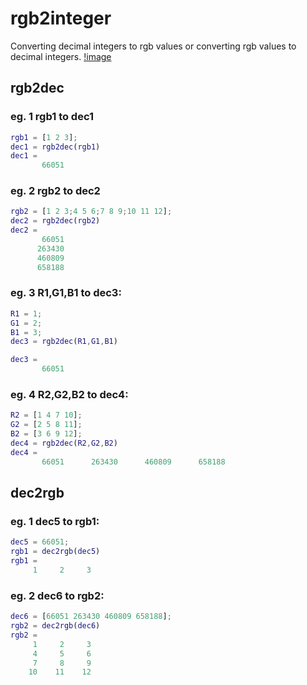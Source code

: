 # rgb2integer
Converting decimal integers to rgb values or converting rgb values to decimal integers.
[!image](https://github.com/ScientificProgrammerOwner/rgb2integer/blob/main/pic.png)
## rgb2dec
### eg. 1 rgb1 to dec1
```matlab
rgb1 = [1 2 3];
dec1 = rgb2dec(rgb1)
dec1 =
       66051
```

### eg. 2 rgb2 to dec2
```matlab
rgb2 = [1 2 3;4 5 6;7 8 9;10 11 12];
dec2 = rgb2dec(rgb2)
dec2 =
       66051
      263430
      460809
      658188
```
      
### eg. 3 R1,G1,B1 to dec3:
```matlab
R1 = 1;
G1 = 2;
B1 = 3;
dec3 = rgb2dec(R1,G1,B1)

dec3 =
       66051
```

### eg. 4 R2,G2,B2 to dec4:
```matlab
R2 = [1 4 7 10];
G2 = [2 5 8 11];
B2 = [3 6 9 12];
dec4 = rgb2dec(R2,G2,B2)
dec4 =
       66051      263430      460809      658188
```
## dec2rgb
### eg. 1 dec5 to rgb1:
```matlab
dec5 = 66051;
rgb1 = dec2rgb(dec5)
rgb1 =
     1     2     3
```

### eg. 2 dec6 to rgb2:
```matlab
dec6 = [66051 263430 460809 658188];
rgb2 = dec2rgb(dec6)
rgb2 =
     1     2     3
     4     5     6
     7     8     9
    10    11    12
```
